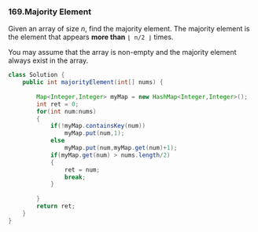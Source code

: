 ### 169.Majority Element

Given an array of size *n*, find the majority element. The majority element is the element that appears **more than** `⌊ n/2 ⌋` times.

You may assume that the array is non-empty and the majority element always exist in the array.

```java
class Solution {
    public int majorityElement(int[] nums) {
        
        Map<Integer,Integer> myMap = new HashMap<Integer,Integer>();
        int ret = 0;
        for(int num:nums)
        {
            if(!myMap.containsKey(num))
                myMap.put(num,1);
            else
                myMap.put(num,myMap.get(num)+1);
            if(myMap.get(num) > nums.length/2)
            {
                ret = num;
                break;
            } 
            
        }
        return ret;
    }
}
```

